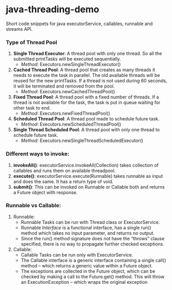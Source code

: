 # java-threading-demo
Short code snippets for java executorService, callables, runnable and streams API.

### Type of Thread Pool
1. **Single Thread Executor**: A thread pool with only one thread. So all the submitted printTasks will be executed sequentially.
   - _Method_: Executors.newSingleThreadExecutor()
3. **Cached Thread Pool**: A thread pool that creates as many threads it needs to execute the task in parallel. The old available threads will be reused for the new printTasks. If a thread is not used during 60 seconds, it will be terminated and removed from the pool. 
   - _Method_: Executors.newCachedThreadPool()
4. **Fixed Thread Pool**: A thread pool with a fixed number of threads. If a thread is not available for the task, the task is put in queue waiting for other task to end. 
   - _Method_: Executors.newFixedThreadPool()
5. **Scheduled Thread Pool**: A thread pool made to schedule future task. 
   - _Method_: Executors.newScheduledThreadPool()
6. **Single Thread Scheduled Pool**: A thread pool with only one thread to schedule future task.
   - _Method_: Executors.newSingleThreadScheduledExecutor()

### Different ways to invoke:
1. **invokeAll()**: executorService.invokeAll(Collection<Callables>) takes collection of callables and runs them on available threadpool.
2. **execute()**: executorService.execute(Runnable) takes runnable as input and does the same. It has a return type of void.
3. **submit()**: This can be invoked on Runnable or Callable both and returns a Future object with response.

### Runnable vs Callable:
   1. Runnable: 
      - Runnable Tasks can be run with Thread class or ExecutorService. 
      - Runnable _Interface_ is a functional interface, has a single run() method which takes no input parameter, and returns no output.
      - Since the run() method signature does not have the “throws” clause specified, there is no way to propagate further checked exceptions.
   2. Callable:
      - Callable Tasks can be run only with ExecutorService.
      - The Callable interface is a generic interface containing a single call() method – which returns a generic value within a Future object.
      - The exceptions are collected in the Future object, which can be checked by making a call to the Future.get() method. This will throw an ExecutionException – which wraps the original exception
